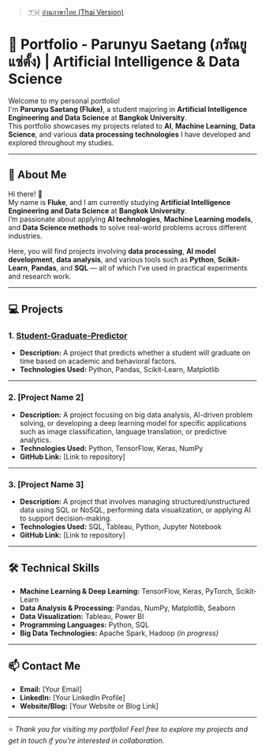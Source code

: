 > 🇹🇭 [อ่านภาษาไทย (Thai Version)](README_TH.md)

# 💼 Portfolio - Parunyu Saetang (ภรัณยู แซ่ตั้ง) | Artificial Intelligence & Data Science

Welcome to my personal portfolio!  
I'm **Parunyu Saetang (Fluke)**, a student majoring in **Artificial Intelligence Engineering and Data Science** at **Bangkok University**.  
This portfolio showcases my projects related to **AI**, **Machine Learning**, **Data Science**, and various **data processing technologies** I have developed and explored throughout my studies.

---

## 📌 About Me

Hi there! 👋  
My name is **Fluke**, and I am currently studying **Artificial Intelligence Engineering and Data Science** at **Bangkok University**.  
I’m passionate about applying **AI technologies**, **Machine Learning models**, and **Data Science methods** to solve real-world problems across different industries.

Here, you will find projects involving **data processing**, **AI model development**, **data analysis**, and various tools such as **Python**, **Scikit-Learn**, **Pandas**, and **SQL** — all of which I’ve used in practical experiments and research work.

---

## 💻 Projects

### 1. [Student-Graduate-Predictor](https://github.com/Pryfluk/Student-Graduate-Predictor)
- **Description:** A project that predicts whether a student will graduate on time based on academic and behavioral factors.  
- **Technologies Used:** Python, Pandas, Scikit-Learn, Matplotlib  

---

### 2. [Project Name 2]
- **Description:** A project focusing on big data analysis, AI-driven problem solving, or developing a deep learning model for specific applications such as image classification, language translation, or predictive analytics.  
- **Technologies Used:** Python, TensorFlow, Keras, NumPy  
- **GitHub Link:** [Link to repository]

---

### 3. [Project Name 3]
- **Description:** A project that involves managing structured/unstructured data using SQL or NoSQL, performing data visualization, or applying AI to support decision-making.  
- **Technologies Used:** SQL, Tableau, Python, Jupyter Notebook  
- **GitHub Link:** [Link to repository]

---

## 🛠️ Technical Skills

- **Machine Learning & Deep Learning:** TensorFlow, Keras, PyTorch, Scikit-Learn  
- **Data Analysis & Processing:** Pandas, NumPy, Matplotlib, Seaborn  
- **Data Visualization:** Tableau, Power BI  
- **Programming Languages:** Python, SQL  
- **Big Data Technologies:** Apache Spark, Hadoop *(in progress)*  

---

## 📫 Contact Me

- **Email:** [Your Email]  
- **LinkedIn:** [Your LinkedIn Profile]  
- **Website/Blog:** [Your Website or Blog Link]  

---

⭐ *Thank you for visiting my portfolio! Feel free to explore my projects and get in touch if you’re interested in collaboration.*
